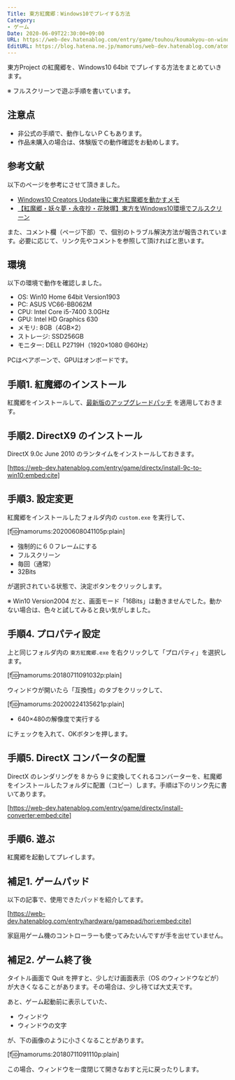 ```yaml
---
Title: 東方紅魔郷：Windows10でプレイする方法
Category:
- ゲーム
Date: 2020-06-09T22:30:00+09:00
URL: https://web-dev.hatenablog.com/entry/game/touhou/koumakyou-on-windows10
EditURL: https://blog.hatena.ne.jp/mamorums/web-dev.hatenablog.com/atom/entry/10257846132600099675
---
```


東方Project の紅魔郷を、Windows10 64bit でプレイする方法をまとめていきます。

※ フルスクリーンで遊ぶ手順を書いています。


## 注意点
- 非公式の手順で、動作しないＰＣもあります。
- 作品未購入の場合は、体験版での動作確認をお勧めします。


## 参考文献
以下のページを参考にさせて頂きました。

- <a target="_blank" href="http://ch.nicovideo.jp/sapils275/blomaga/ar1236895">Windows10 Creators Update後に東方紅魔郷を動かすメモ</a>
- <a target="_blank" href="http://ch.nicovideo.jp/k2snd/blomaga/ar1004442">【紅魔郷・妖々夢・永夜抄・花映塚】東方をWindows10環境でフルスクリーン</a>

また、コメント欄（ページ下部）で、個別のトラブル解決方法が報告されています。必要に応じて、リンク先やコメントを参照して頂ければと思います。


## 環境
以下の環境で動作を確認しました。

- OS: Win10 Home 64bit Version1903
- PC: ASUS VC66-BB062M
- CPU: Intel Core i5-7400 3.0GHz
- GPU: Intel HD Graphics 630
- メモリ: 8GB（4GB×2）
- ストレージ: SSD256GB
- モニター: DELL P2719H（1920×1080 @60Hz）

PCはベアボーンで、GPUはオンボードです。


## 手順1. 紅魔郷のインストール
紅魔郷をインストールして、[最新版のアップグレードパッチ](https://www16.big.or.jp/~zun/html/th06.html) を適用しておきます。


## 手順2. DirectX9 のインストール
DirectX 9.0c June 2010 のランタイムをインストールしておきます。

[https://web-dev.hatenablog.com/entry/game/directx/install-9c-to-win10:embed:cite]


## 手順3. 設定変更
紅魔郷をインストールしたフォルダ内の `custom.exe` を実行して、

[f:id:mamorums:20200608041105p:plain]

- 強制的に６０フレームにする
- フルスクリーン
- 毎回（通常）
- 32Bits

が選択されている状態で、決定ボタンをクリックします。

※ Win10 Version2004 だと、画面モード「16Bits」は動きませんでした。動かない場合は、色々と試してみると良い気がしました。


## 手順4. プロパティ設定
上と同じフォルダ内の `東方紅魔郷.exe` を右クリックして「プロパティ」を選択します。

[f:id:mamorums:20180711091032p:plain]

ウィンドウが開いたら「互換性」のタブをクリックして、

[f:id:mamorums:20200224135621p:plain]

- 640×480の解像度で実行する

にチェックを入れて、OKボタンを押します。


## 手順5. DirectX コンバータの配置
DirectX のレンダリングを 8 から 9 に変換してくれるコンバーターを、紅魔郷をインストールしたフォルダに配置（コピー）します。手順は下のリンク先に書いてあります。

[https://web-dev.hatenablog.com/entry/game/directx/install-converter:embed:cite]


## 手順6. 遊ぶ
紅魔郷を起動してプレイします。


## 補足1. ゲームパッド
以下の記事で、使用できたパッドを紹介してます。

[https://web-dev.hatenablog.com/entry/hardware/gamepad/hori:embed:cite]

家庭用ゲーム機のコントローラーも使ってみたいんですが手を出せていません。


## 補足2. ゲーム終了後
タイトル画面で Quit を押すと、少しだけ画面表示（OS のウィンドウなどが）が大きくなることがあります。その場合は、少し待てば大丈夫です。

あと、ゲーム起動前に表示していた、

- ウィンドウ
- ウィンドウの文字

が、下の画像のように小さくなることがあります。

[f:id:mamorums:20180711091110p:plain]

この場合、ウィンドウを一度閉じて開きなおすと元に戻ったりします。

